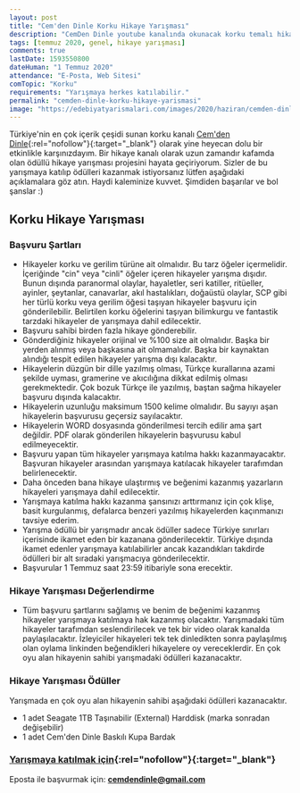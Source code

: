 ```yaml
---
layout: post
title: "Cem'den Dinle Korku Hikaye Yarışması"
description: "CemDen Dinle youtube kanalında okunacak korku temalı hikaye yarışmasının son başvuru tarihi 1 Temmuz 2020'dir"
tags: [temmuz 2020, genel, hikaye yarışması]
comments: true
lastDate: 1593550800  
dateHuman: "1 Temmuz 2020"
attendance: "E-Posta, Web Sitesi"
comTopic: "Korku"
requirements: "Yarışmaya herkes katılabilir."
permalink: "cemden-dinle-korku-hikaye-yarismasi"
image: "https://edebiyatyarismalari.com/images/2020/haziran/cemden-dinle-korku-hikaye-yarismasi.jpg"
---
```


Türkiye'nin en çok içerik çeşidi sunan korku kanalı [Cem'den Dinle](https://www.youtube.com/channel/UCybvJFDFRnWv5yUq3CRoBwA?ref=edebiyatyarismalari.com){:rel="nofollow"}{:target="_blank"} olarak yine heyecan dolu bir etkinlikle karşınızdayım. Bir hikaye kanalı olarak uzun zamandır kafamda olan ödüllü hikaye yarışması projesini hayata geçiriyorum. Sizler de bu yarışmaya katılıp ödülleri kazanmak istiyorsanız lütfen aşağıdaki açıklamalara göz atın. Haydi kaleminize kuvvet. Şimdiden başarılar ve bol şanslar :)  

## Korku Hikaye Yarışması 

### Başvuru Şartları
- Hikayeler korku ve gerilim türüne ait olmalıdır. Bu tarz öğeler içermelidir. İçeriğinde "cin" veya "cinli" öğeler içeren hikayeler yarışma dışıdır. Bunun dışında paranormal olaylar, hayaletler, seri katiller, ritüeller, ayinler, şeytanlar, canavarlar, akıl hastalıkları, doğaüstü olaylar, SCP gibi her türlü korku veya gerilim öğesi taşıyan hikayeler başvuru için gönderilebilir. Belirtilen korku öğelerini taşıyan bilimkurgu ve fantastik tarzdaki hikayeler de yarışmaya dahil edilecektir.
- Başvuru sahibi birden fazla hikaye gönderebilir.
- Gönderdiğiniz hikayeler orijinal ve %100 size ait olmalıdır. Başka bir yerden alınmış veya başkasına ait olmamalıdır. Başka bir kaynaktan alındığı tespit edilen hikayeler yarışma dışı kalacaktır.
- Hikayelerin düzgün bir dille yazılmış olması, Türkçe kurallarına azami şekilde uyması, gramerine ve akıcılığına dikkat edilmiş olması gerekmektedir. Çok bozuk Türkçe ile yazılmış, baştan sağma hikayeler başvuru dışında kalacaktır.
- Hikayelerin uzunluğu maksimum 1500 kelime olmalıdır. Bu sayıyı aşan hikayelerin başvurusu geçersiz sayılacaktır.
- Hikayelerin WORD dosyasında gönderilmesi tercih edilir ama şart değildir. PDF olarak gönderilen hikayelerin başvurusu kabul edilmeyecektir.
- Başvuru yapan tüm hikayeler yarışmaya katılma hakkı kazanmayacaktır. Başvuran hikayeler arasından yarışmaya katılacak hikayeler tarafımdan belirlenecektir.
- Daha önceden bana hikaye ulaştırmış ve beğenimi kazanmış yazarların hikayeleri yarışmaya dahil edilecektir.
- Yarışmaya katılma hakkı kazanma şansınızı arttırmanız için çok klişe, basit kurgulanmış, defalarca benzeri yazılmış hikayelerden kaçınmanızı tavsiye ederim.
- Yarışma ödüllü bir yarışmadır ancak ödüller sadece Türkiye sınırları içerisinde ikamet eden bir kazanana gönderilecektir. Türkiye dışında ikamet edenler yarışmaya katılabilirler ancak kazandıkları takdirde ödülleri bir alt sıradaki yarışmacıya gönderilecektir.
- Başvurular 1 Temmuz saat 23:59 itibariyle sona erecektir.

### Hikaye Yarışması Değerlendirme
- Tüm başvuru şartlarını sağlamış ve benim de beğenimi kazanmış hikayeler yarışmaya katılmaya hak kazanmış olacaktır. Yarışmadaki tüm hikayeler tarafımdan seslendirilecek ve tek bir video olarak kanalda paylaşılacaktır. İzleyiciler hikayeleri tek tek dinledikten sonra paylaşılmış olan oylama linkinden beğendikleri hikayelere oy vereceklerdir. En çok oyu alan hikayenin sahibi yarışmadaki ödülleri kazanacaktır.

### Hikaye Yarışması Ödüller
Yarışmada en çok oyu alan hikayenin sahibi aşağıdaki ödülleri kazanacaktır.
- 1 adet Seagate 1TB  Taşınabilir (External) Harddisk (marka sonradan değişebilir)
- 1 adet Cem'den Dinle Baskılı Kupa Bardak

### [Yarışmaya katılmak için](https://cemdendinle.com/hikayeni-gonder/?ref=edebiyatyarismalari.com){:rel="nofollow"}{:target="_blank"}

Eposta ile başvurmak için: **cemdendinle@gmail.com**